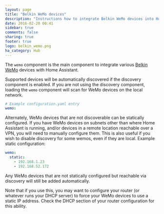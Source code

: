 ```yaml
---
layout: page
title: "Belkin WeMo devices"
description: "Instructions how to integrate Belkin WeMo devices into Home Assistant."
date: 2016-02-20 00:41
sidebar: true
comments: false
sharing: true
footer: true
logo: belkin_wemo.png
ha_category: Hub
---
```


The `wemo` component is the main component to integrate various [Belkin WeMo](http://www.belkin.com/us/Products/home-automation/c/wemo-home-automation/) devices with Home Assistant.

Supported devices will be automatically discovered if the discovery component is enabled. If you are not using the discovery component, loading the `wemo` component will scan for WeMo devices on the local network.

```yaml
# Example configuration.yaml entry
wemo:
```

Alternately, WeMo devices that are not discoverable can be statically configured. If you have WeMo devices on subnets other than where Home Assistant is running, and/or devices in a remote location reachable over a VPN, you will need to manually configure them. This is also useful if you wish to disable discovery for some wemos, even if they are local. Example static configuration:

```yaml
wemo:
  static:
    - 192.168.1.23
    - 192.168.52.172
```

Any WeMo devices that are not statically configured but reachable via discovery will still be added automatically.

Note that if you use this, you may want to configure your router (or whatever runs your DHCP server) to force your WeMo devices to use a static IP address. Check the DHCP section of your router configuration for this ability.
